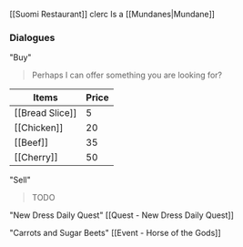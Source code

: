 [[Suomi Restaurant]] clerc
Is a [[Mundanes|Mundane]]
### Dialogues

"Buy"
> Perhaps I can offer something you are looking for?

| Items           | Price |
| --------------- | ----- |
| [[Bread Slice]] | 5     |
| [[Chicken]]     | 20    |
| [[Beef]]        | 35    |
| [[Cherry]]      | 50    |

"Sell"
> TODO

"New Dress Daily Quest"
[[Quest - New Dress Daily Quest]]

"Carrots and Sugar Beets"
[[Event - Horse of the Gods]]
